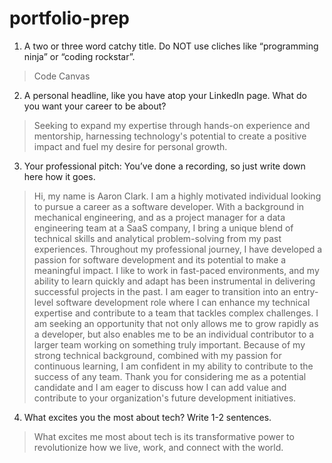 # portfolio-prep

1. A two or three word catchy title. Do NOT use cliches like “programming ninja” or “coding rockstar”.

> Code Canvas

2. A personal headline, like you have atop your LinkedIn page. What do you want your career to be about?

> Seeking to  expand my expertise through hands-on experience and mentorship, harnessing technology's potential to create a positive impact and fuel my desire for personal growth.

3. Your professional pitch: You’ve done a recording, so just write down here how it goes.

> Hi, my name is Aaron Clark.  I am a highly motivated individual looking to pursue a career as a software developer.  With a background in mechanical engineering, and as a project manager for a data engineering team at a SaaS company, I bring a unique blend of technical skills and analytical problem-solving from my past experiences.
Throughout my professional journey, I have developed a passion for software development and its potential to make a meaningful impact.  I like to work in fast-paced environments, and my ability to learn quickly and adapt has been instrumental in delivering successful projects in the past.
I am eager to transition into an entry-level software development role where I can enhance my technical expertise and contribute to a team that tackles complex challenges.  I am seeking an opportunity that not only allows me to grow rapidly as a developer, but also enables me to be an individual contributor to a larger team working on something truly important.  Because of my strong technical background, combined with my passion for continuous learning, I am confident in my ability to contribute to the success of any team.  Thank you for considering me as a potential candidate and I am eager to discuss how I can add value and contribute to your organization's future development initiatives.

4. What excites you the most about tech? Write 1-2 sentences.

> What excites me most about tech is its transformative power to revolutionize how we live, work, and connect with the world.